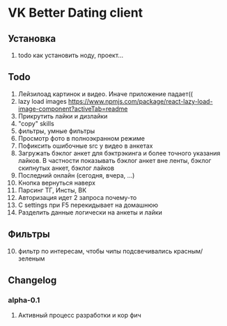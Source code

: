 # VK Better Dating client

## Установка
1. todo как установить ноду, проект...

## Todo
1. Лейзилоад картинок и видео. Иначе приложение падает((
2. lazy load images https://www.npmjs.com/package/react-lazy-load-image-component?activeTab=readme
3. Прикрутить лайки и дизлайки
4. "copy" skills
5. фильтры, умные фильтры
6. Просмотр фото в полноэкранном режиме
7. Пофиксить ошибочные src у видео в анкетах
8. Загружать бэклог анкет для бэктрэкинга и более точного указания лайков. В частности показывать бэклог анкет вне ленты, бэклог скипнутых анкет, бэклог лайков
9. Последний онлайн (сегодня, вчера, ...)
10. Кнопка вернуться наверх
11. Парсинг ТГ, Инсты, ВК
12. Авторизация идет 2 запроса почему-то
13. С settings при F5 перекидывает на домашнюю
14. Разделить данные логически на анкеты и лайки

## Фильтры
10. фильтр по интересам, чтобы чипы подсвечивались красным/зеленым

## Changelog

### alpha-0.1
1. Активный процесс разработки и кор фич